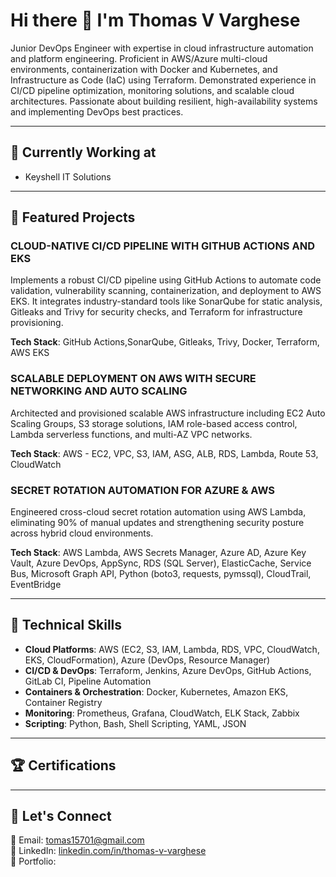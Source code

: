# Hi there 👋 I'm Thomas V Varghese

Junior DevOps Engineer with expertise in cloud infrastructure automation and platform engineering. Proficient in AWS/Azure multi-cloud environments, containerization with Docker and Kubernetes, and Infrastructure as Code (IaC) using Terraform. Demonstrated experience in CI/CD pipeline optimization, monitoring solutions, and scalable cloud architectures. Passionate about building resilient, high-availability systems and implementing DevOps best practices.

---

## 🔭 Currently Working at

- Keyshell IT Solutions

---

##  🚀 Featured Projects
###  CLOUD-NATIVE CI/CD PIPELINE WITH GITHUB ACTIONS AND EKS
Implements a robust CI/CD pipeline using GitHub Actions to automate code validation, vulnerability scanning, containerization, and deployment to AWS EKS. It integrates industry-standard tools like SonarQube for static analysis, Gitleaks and Trivy for security checks, and Terraform for infrastructure provisioning.

**Tech Stack**: GitHub Actions,SonarQube, Gitleaks, Trivy, Docker, Terraform, AWS EKS


### **SCALABLE DEPLOYMENT ON AWS WITH SECURE NETWORKING AND AUTO SCALING**
Architected and provisioned scalable AWS infrastructure including EC2 Auto Scaling Groups, S3 storage solutions, IAM role-based access control, Lambda serverless functions, and multi-AZ VPC networks.

**Tech Stack**: AWS - EC2, VPC, S3, IAM, ASG, ALB, RDS, Lambda, Route 53, CloudWatch

### **SECRET ROTATION AUTOMATION FOR AZURE & AWS**
Engineered cross-cloud secret rotation automation using AWS Lambda, eliminating 90% of manual updates and strengthening security posture across hybrid cloud environments.
 
**Tech Stack**: AWS Lambda, AWS Secrets Manager, Azure AD, Azure Key Vault, Azure DevOps, AppSync, RDS (SQL Server), ElasticCache, Service Bus, Microsoft Graph API, Python (boto3, requests, pymssql), CloudTrail, EventBridge

---

## 🧰 Technical Skills

- **Cloud Platforms**: AWS (EC2, S3, IAM, Lambda, RDS, VPC, CloudWatch, EKS, CloudFormation), Azure (DevOps, Resource Manager)
- **CI/CD & DevOps**: Terraform, Jenkins, Azure DevOps, GitHub Actions, GitLab CI, Pipeline Automation
- **Containers & Orchestration**: Docker, Kubernetes, Amazon EKS, Container Registry
- **Monitoring**: Prometheus, Grafana, CloudWatch, ELK Stack, Zabbix
- **Scripting**: Python, Bash, Shell Scripting, YAML, JSON


---

## 🏆 Certifications



---

## 🤝 Let's Connect

📧 Email: tomas15701@gmail.com  
🔗 LinkedIn: [linkedin.com/in/thomas-v-varghese](#)  
💼 Portfolio: 


